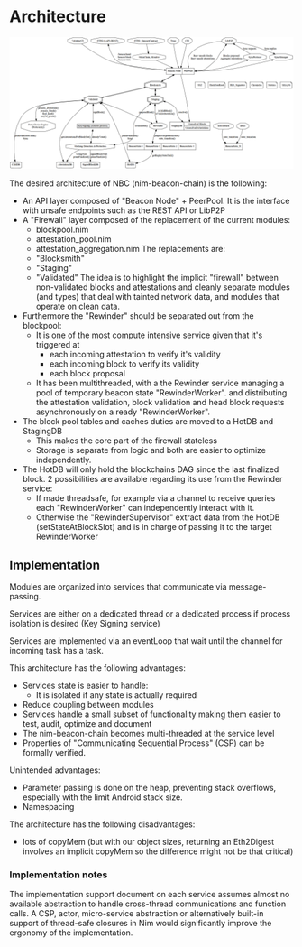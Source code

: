 # Architecture

![Architecture](architecture.png)

The desired architecture of NBC (nim-beacon-chain) is the following:
- An API layer composed of "Beacon Node" + PeerPool.
  It is the interface with unsafe endpoints such as the REST API or LibP2P
- A "Firewall" layer composed of the replacement of the current modules:
  - blockpool.nim
  - attestation_pool.nim
  - attestation_aggregation.nim
  The replacements are:
  - "Blocksmith"
  - "Staging"
  - "Validated"
  The idea is to highlight the implicit "firewall" between non-validated blocks and attestations
  and cleanly separate modules (and types) that deal with tainted network data,
  and modules that operate on clean data.
- Furthermore the "Rewinder" should be separated out from the blockpool:
  - It is one of the most compute intensive service given that it's triggered at
    - each incoming attestation to verify it's validity
    - each incoming block to verify its validity
    - each block proposal
  - It has been multithreaded, with a the Rewinder service managing a pool of temporary beacon state "RewinderWorker".
    and distributing the attestation validation, block validation and head block requests
    asynchronously on a ready "RewinderWorker".
- The block pool tables and caches duties are moved to a HotDB and StagingDB
  - This makes the core part of the firewall stateless
  - Storage is separate from logic and both are easier to optimize independently.
- The HotDB will only hold the blockchains DAG since the last finalized block.
  2 possibilities are available regarding its use from the Rewinder service:
  - If made threadsafe, for example via a channel to receive queries
    each "RewinderWorker" can independently interact with it.
  - Otherwise the "RewinderSupervisor" extract data from the HotDB (setStateAtBlockSlot) and is in charge of passing it to the target RewinderWorker

## Implementation

Modules are organized into services that communicate via message-passing.

Services are either on a dedicated thread or a dedicated process if process isolation is desired (Key Signing service)

Services are implemented via an eventLoop that wait until the channel for incoming task has a task.

This architecture has the following advantages:
- Services state is easier to handle:
  - It is isolated if any state is actually required
- Reduce coupling between modules
- Services handle a small subset of functionality making them easier to test, audit, optimize and document
- The nim-beacon-chain becomes multi-threaded at the service level
- Properties of "Communicating Sequential Process" (CSP) can be formally verified.

Unintended advantages:
- Parameter passing is done on the heap, preventing stack overflows, especially with the limit Android stack size.
- Namespacing

The architecture has the following disadvantages:
- lots of copyMem (but with our object sizes, returning an Eth2Digest involves an implicit copyMem so the difference might not be that critical)

### Implementation notes

The implementation support document on each service assumes almost no available abstraction to handle cross-thread communications and function calls. A CSP, actor, micro-service abstraction or alternatively built-in support of thread-safe closures in Nim would significantly improve the ergonomy of the implementation.
